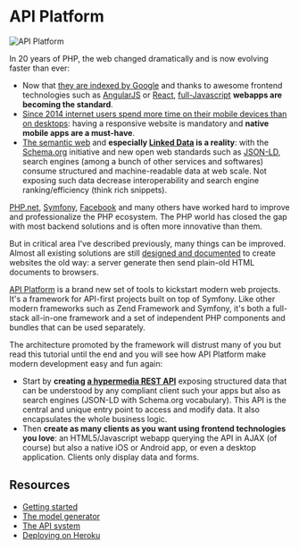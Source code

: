 # API Platform

![API Platform](http://api-platform.com/api-platform.png)

In 20 years of PHP, the web changed dramatically and is now evolving faster than ever:

* Now that [they are indexed by Google](http://searchengineland.com/tested-googlebot-crawls-javascript-heres-learned-220157)
  and thanks to awesome frontend technologies such as [AngularJS](http://angularjs.org/) or [React](https://facebook.github.io/react/),
  [full-Javascript](http://en.wikipedia.org/wiki/Single-page_application) **webapps are becoming the standard**.
* [Since 2014 internet users spend more time on their mobile devices than on desktops](http://techcrunch.com/2014/08/21/majority-of-digital-media-consumption-now-takes-place-in-mobile-apps/): having a responsive website is mandatory and **native mobile apps are a must-have**.
* [The semantic web](http://en.wikipedia.org/wiki/Semantic_Web) and **especially [Linked Data](http://en.wikipedia.org/wiki/Linked_data)
  is a reality**: with the [Schema.org](http://schema.org/) initiative and new open web standards such as [JSON-LD](http://json-ld.org/),
  search engines (among a bunch of other services and softwares) consume structured and machine-readable data at web scale.
  Not exposing such data decrease interoperability and search engine ranking/efficiency (think rich snippets).

[PHP.net](http://php.net), [Symfony](http://symfony.com), [Facebook](http://hhvm.com/) and many others have worked hard
to improve and professionalize the PHP ecosystem. The PHP world has closed the gap with most backend solutions and is often
more innovative than them.

But in critical area I've described previously, many things can be improved. Almost all existing solutions are still [designed
and documented](http://symfony.com/doc/2.7/book/page_creation.html) to create websites the old way: a server generate then
send plain-old HTML documents to browsers.

[API Platform](http://api-platform.com) is a brand new set of tools to kickstart modern web projects. It's a framework for
API-first projects built on top of Symfony. Like other modern frameworks such as Zend Framework and Symfony, it's both a
full-stack all-in-one framework and a set of independent PHP components and bundles that can be used separately.

The architecture promoted by the framework will distrust many of you but read this tutorial until the end and you will
see how API Platform make modern development easy and fun again:

* Start by **creating [a hypermedia REST API](http://en.wikipedia.org/wiki/HATEOAS)** exposing structured data that can
  be understood by any compliant client such your apps but also as search engines (JSON-LD with Schema.org vocabulary).
  This API is the central and unique entry point to access and modify data. It also encapsulates the whole business logic.
* Then **create as many clients as you want using frontend technologies you love**: an HTML5/Javascript webapp querying
  the API in AJAX (of course) but also a native iOS or Android app, or even a desktop application. Clients only display
  data and forms.

## Resources 

* [Getting started](getting-started/api.md)
* [The model generator](http://php-schema.dunglas.fr)
* [The API system](https://github.com/dunglas/DunglasApiBundle)
* [Deploying on Heroku](deployment/heroku.md)

